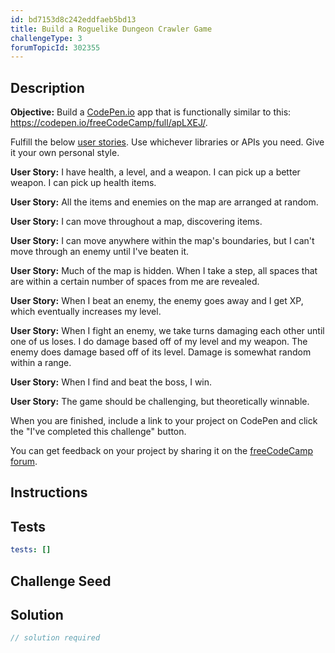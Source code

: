 ```yaml
---
id: bd7153d8c242eddfaeb5bd13
title: Build a Roguelike Dungeon Crawler Game
challengeType: 3
forumTopicId: 302355
---
```


## Description

<section id='description'>

**Objective:** Build a [CodePen.io](https://codepen.io) app that is functionally similar to this: <https://codepen.io/freeCodeCamp/full/apLXEJ/>.

Fulfill the below [user stories](https://en.wikipedia.org/wiki/User_story). Use whichever libraries or APIs you need. Give it your own personal style.

**User Story:** I have health, a level, and a weapon. I can pick up a better weapon. I can pick up health items.

**User Story:** All the items and enemies on the map are arranged at random.

**User Story:** I can move throughout a map, discovering items.

**User Story:** I can move anywhere within the map's boundaries, but I can't move through an enemy until I've beaten it.

**User Story:** Much of the map is hidden. When I take a step, all spaces that are within a certain number of spaces from me are revealed.

**User Story:** When I beat an enemy, the enemy goes away and I get XP, which eventually increases my level.

**User Story:** When I fight an enemy, we take turns damaging each other until one of us loses. I do damage based off of my level and my weapon. The enemy does damage based off of its level. Damage is somewhat random within a range.

**User Story:** When I find and beat the boss, I win.

**User Story:** The game should be challenging, but theoretically winnable.

When you are finished, include a link to your project on CodePen and click the "I've completed this challenge" button.

You can get feedback on your project by sharing it on the [freeCodeCamp forum](https://forum.freecodecamp.org/c/project-feedback/409).

</section>

## Instructions

<section id='instructions'>

</section>

## Tests

<section id='tests'>

```yml
tests: []

```

</section>

## Challenge Seed

<section id='challengeSeed'>

</section>

## Solution

<section id='solution'>

```js
// solution required
```

</section>
